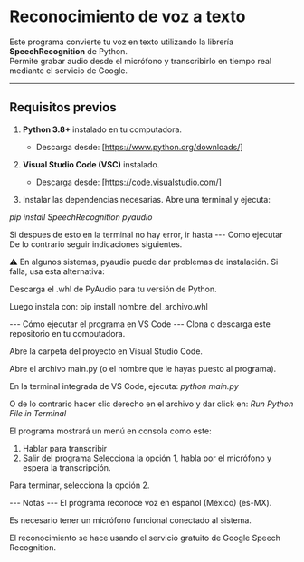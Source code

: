 # Reconocimiento de voz a texto

Este programa convierte tu voz en texto utilizando la librería **SpeechRecognition** de Python.  
Permite grabar audio desde el micrófono y transcribirlo en tiempo real mediante el servicio de Google.

---

## Requisitos previos

1. **Python 3.8+** instalado en tu computadora.  
   - Descarga desde: [https://www.python.org/downloads/]

2. **Visual Studio Code (VSC)** instalado.  
   - Descarga desde: [https://code.visualstudio.com/]

3. Instalar las dependencias necesarias. Abre una terminal y ejecuta:


*pip install SpeechRecognition pyaudio*

Si despues de esto en la terminal no hay error, ir hasta --- Como ejecutar
De lo contrario seguir indicaciones siguientes.

⚠ En algunos sistemas, pyaudio puede dar problemas de instalación.
Si falla, usa esta alternativa:

Descarga el .whl de PyAudio para tu versión de Python.

Luego instala con:
pip install nombre_del_archivo.whl


--- Cómo ejecutar el programa en VS Code ---
Clona o descarga este repositorio en tu computadora.

Abre la carpeta del proyecto en Visual Studio Code.

Abre el archivo main.py (o el nombre que le hayas puesto al programa).

En la terminal integrada de VS Code, ejecuta:
*python main.py*

O de lo contrario hacer clic derecho en el archivo y dar click en: *Run Python File in Terminal*

El programa mostrará un menú en consola como este:
1. Hablar para transcribir
2. Salir del programa
Selecciona la opción 1, habla por el micrófono y espera la transcripción.

Para terminar, selecciona la opción 2.

--- Notas ---
El programa reconoce voz en español (México) (es-MX).

Es necesario tener un micrófono funcional conectado al sistema.

El reconocimiento se hace usando el servicio gratuito de Google Speech Recognition.
